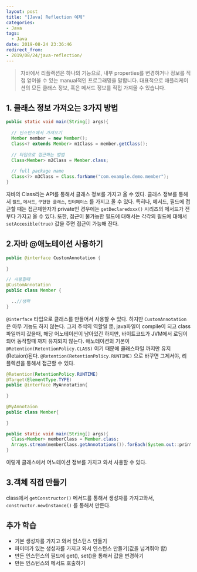 ```yaml
---
layout: post
title: "[Java] Reflection 예제"
categories:
- Java
tags:
  - Java
date: 2019-08-24 23:36:46
redirect_from: 
- 2019/08/24/java-reflection/
---
```

> 자바에서 리플랙션은 하나의 기능으로, 내부 properties를 변경하거나 정보를 직접 얻어올 수 있는 manual적인 프로그래밍을 말합니다. 대표적으로 애플리케이션의 모든 클래스 정보, 혹은 메서드 정보를 직접 가져올 수 있습니다.


## 1. 클래스 정보 가져오는 3가지 방법

```java
public static void main(String[] args){
  
  // 인스턴스에서 가져오기
  Member member = new Member();
  Class<? extends Member> m1Class = member.getClass();
  
  // 타입으로 접근하는 방법
  Class<Member> m2Class = Member.class;
  
  // full package name 
  Class<?> m3Class = Class.forName("com.example.demo.member");
}
```

자바의 Class라는 API를 통해서 클래스 정보를 가지고 올 수 있다. 클래스 정보를 통해서 `필드`, `메서드`, `구현한 클래스`, `인터페이스` 를 가지고 올 수 있다. 특히나, 메서드, 필드에 접근할 때는 접근제한자가 private인 경우에는 `getDeclaredxxx()` 시리즈의 메서드가 전부다 가지고 올 수 있다. 또한, 접근이 불가능한 필드에 대해서는 각각의 필드에 대해서 `setAccesible(true)` 값을 주면 접근이 가능해 진다. 



## 2.자바 @애노테이션 사용하기

```java
public @interface CustomAnnotation {
  
}

// 사용할때
@CustomAnnotation 
public class Member {
  
  ..//생략
}
```

`@interface` 타입으로 클래스를 만들어서 사용할 수 있다. 하지만 `CustomAnnotation` 은 아무 기능도 하지 않는다. 그저 주석의 역할일 뿐, java파일이 compile이 되고 class파일까지 갔을때, 해당 어노테이션이 남아있긴 하지만, 바이트코드가 JVM에서 로딩이 되어 동작할때 까지 유지되지 않는다. 애노테이션의 기본이 `@Retention(RetentionPolicy.CLASS)` 이기 때문에 클래스파일 까지만 유지(Retaion)된다. `@Retention(RetentionPolicy.RUNTIME)` 으로 바꾸면 그제서야, 리플렉션을 통해서 접근할 수 있다. 

```java
@Retention(RetentionPolicy.RUNTIME)
@Target(ElementType.TYPE)
public @interface MyAnnotation{
 	 
}

@MyAnnotaion
public class Member{
  
}
```



```java
public static void main(String[] args){
  Class<Member> memberClass = Member.class;
  Arrays.stream(memberClass.getAnnotations()).forEach(System.out::println);
}
```

이렇게 클래스에서 어노테이션 정보를 가지고 와서 사용할 수 있다. 


## 3.객체 직접 만들기
class에서 `getConstructor()` 메서드를 통해서 생성자를 가지고와서, `constructor.newInstance()` 를 통해서 만든다. 


## 추가 학습
- 기본 생성자를 가지고 와서 인스턴스 만들기
- 파미터가 있는 생성자를 가지고 와서 인스턴스 만들기(값을 넘겨줘야 함)
- 만든 인스턴스의 필드에 get(), set()을 통해서 값을 변경하기
- 만든 인스턴스의 메서드 호출하기



